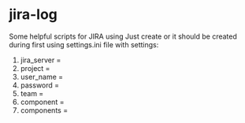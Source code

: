 # jira-log

Some helpful scripts for JIRA using
Just create or it should be created during first using settings.ini file with settings: 
  1. jira_server = 
  2. project = 
  3. user_name = 
  4. password = 
  5. team = 
  6. component = 
  7. components =
